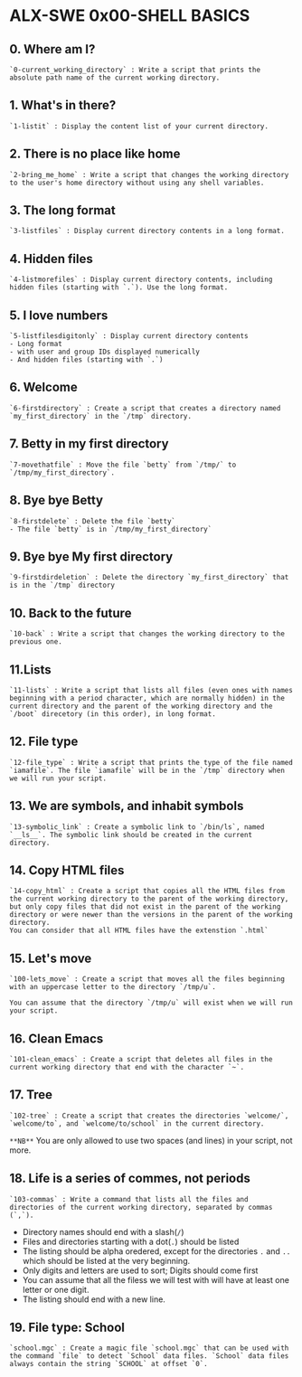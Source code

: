# ALX-SWE 0x00-SHELL BASICS

## 0. Where am I?
	`0-current_working_directory` : Write a script that prints the absolute path name of the current working directory.

## 1. What's in there?
	`1-listit` : Display the content list of your current directory.

## 2. There is no place like home
	`2-bring_me_home` : Write a script that changes the working directory to the user's home directory without using any shell variables.

## 3. The long format
	`3-listfiles` : Display current directory contents in a long format.

## 4. Hidden files
	`4-listmorefiles` : Display current directory contents, including hidden files (starting with `.`). Use the long format.

## 5. I love numbers
	`5-listfilesdigitonly` : Display current directory contents
	- Long format
	- with user and group IDs displayed numerically
	- And hidden files (starting with `.`)

## 6. Welcome
	`6-firstdirectory` : Create a script that creates a directory named `my_first_directory` in the `/tmp` directory.

## 7. Betty in my first directory
	`7-movethatfile` : Move the file `betty` from `/tmp/` to `/tmp/my_first_directory`.

## 8. Bye bye Betty
	`8-firstdelete` : Delete the file `betty`
	- The file `betty` is in `/tmp/my_first_directory`

## 9. Bye bye My first directory
	`9-firstdirdeletion` : Delete the directory `my_first_directory` that is in the `/tmp` directory

## 10. Back to the future
	`10-back` : Write a script that changes the working directory to the previous one.

## 11.Lists
	`11-lists` : Write a script that lists all files (even ones with names beginning with a period character, which are normally hidden) in the current directory and the parent of the working directory and the `/boot` direcetory (in this order), in long format.

## 12. File type
	`12-file_type` : Write a script that prints the type of the file named `iamafile`. The file `iamafile` will be in the `/tmp` directory when we will run your script.

## 13. We are symbols, and inhabit symbols
	`13-symbolic_link` : Create a symbolic link to `/bin/ls`, named `__ls__`. The symbolic link should be created in the current directory.

## 14. Copy HTML files
	`14-copy_html` : Create a script that copies all the HTML files from the current working directory to the parent of the working directory, but only copy files that did not exist in the parent of the working directory or were newer than the versions in the parent of the working directory.
	You can consider that all HTML files have the extenstion `.html`

## 15. Let's move
	`100-lets_move` : Create a script that moves all the files beginning with an uppercase letter to the directory `/tmp/u`. 

	You can assume that the directory `/tmp/u` will exist when we will run your script.

## 16. Clean Emacs
	`101-clean_emacs` : Create a script that deletes all files in the current working directory that end with the character `~`.

## 17. Tree
	`102-tree` : Create a script that creates the directories `welcome/`, `welcome/to`, and `welcome/to/school` in the current directory. 

`**NB**` You are only allowed to use two spaces (and lines) in your script, not more.

## 18. Life is a series of commes, not periods
	`103-commas` : Write a command that lists all the files and directories of the current working directory, separated by commas (`,`).
- Directory names should end with a slash(`/`)
- Files and directories starting with a dot(`.`) should be listed
- The listing should be alpha oredered, except for the directories `.` and `..` which should be listed at the very beginning.
- Only digits and letters are used to sort; Digits should come first
- You can assume that all the filess we will test with will have at least one letter or one digit.
- The listing should end with a new line.

## 19. File type: School
	`school.mgc` : Create a magic file `school.mgc` that can be used with the command `file` to detect `School` data files. `School` data files always contain the string `SCHOOL` at offset `0`.
